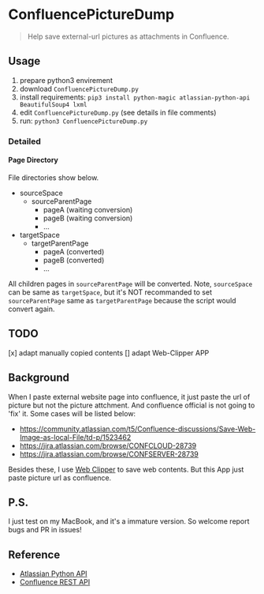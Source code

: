 # ConfluencePictureDump

> Help save external-url pictures as attachments in Confluence.

## Usage
1. prepare python3 envirement
2. download `ConfluencePictureDump.py`
3. install requirements: `pip3 install python-magic atlassian-python-api BeautifulSoup4 lxml`
4. edit `ConfluencePictureDump.py` (see details in file comments)
5. run: `python3 ConfluencePictureDump.py`

### Detailed
#### Page Directory
File directories show below.
- sourceSpace
  - sourceParentPage
    - pageA (waiting conversion)
    - pageB (waiting conversion)
    - ...
- targetSpace
  - targetParentPage
    - pageA (converted)
    - pageB (converted)
    - ...

All children pages in `sourceParentPage` will be converted.
Note, `sourceSpace` can be same as `targetSpace`, but it's NOT recommanded to set `sourceParentPage` same as `targetParentPage` because the script would convert again.

## TODO
[x] adapt manually copied contents
[] adapt Web-Clipper APP

## Background
When I paste external website page into confluence, it just paste the url of picture but not the picture attchment. And confluence official is not going to 'fix' it. Some cases will be listed below:
- https://community.atlassian.com/t5/Confluence-discussions/Save-Web-Image-as-local-File/td-p/1523462
- https://jira.atlassian.com/browse/CONFCLOUD-28739
- https://jira.atlassian.com/browse/CONFSERVER-28739

Besides these, I use [Web Clipper](https://chrome.google.com/webstore/detail/web-clipper/mhfbofiokmppgdliakminbgdgcmbhbac) to save web contents. But this App just paste picture url as confluence.

## P.S.
I just test on my MacBook, and it's a immature version.
So welcome report bugs and PR in issues!

## Reference
- [Atlassian Python API](https://atlassian-python-api.readthedocs.io/confluence.html)
- [Confluence REST API](https://developer.atlassian.com/cloud/confluence/rest/intro/)
